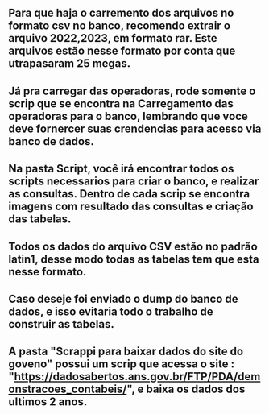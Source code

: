
## Para que haja o carremento  dos arquivos no formato csv  no banco, recomendo extrair o arquivo 2022,2023, em formato rar. Este arquivos estão nesse formato por conta que utrapasaram 25 megas.

## Já pra carregar das operadoras, rode somente o scrip que se encontra na Carregamento das operadoras para o banco, lembrando que voce deve fornercer suas crendencias para acesso via banco de dados.

## Na pasta Script, você irá encontrar todos os scripts necessarios para criar o banco, e realizar as consultas. Dentro de cada scrip se encontra imagens com resultado das consultas e criação das tabelas.
## Todos os dados do arquivo CSV estão no padrão latin1, desse modo todas as tabelas tem que esta nesse formato.
## Caso deseje foi enviado o dump do banco de dados, e isso evitaria todo o trabalho de construir as tabelas.
## A pasta "Scrappi para baixar dados do site do goveno" possui um scrip que acessa o site : "https://dadosabertos.ans.gov.br/FTP/PDA/demonstracoes_contabeis/", e baixa os dados dos ultimos 2 anos.

